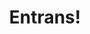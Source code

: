 --- 
title: "Entrans!"
publishdate: "2018-12-29T16:48:46+02:00"
src: "https://365manga.net/manga/entrans"
image: "https://data.365manga.net/images/thumbnails/32668-entrans.jpg"
description: " Its about a boy that one day, wakes up as a big breasted woman. S/he has to deal with a pervert friend, new clothes and a mother that prefers him as a girl."
---